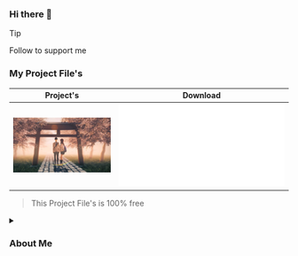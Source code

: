 ### Hi there 👋

> [!TIP]
> Follow to support me

### My Project File's
| Project's | Download |
| --- | --- |
| ![1](./media/image/e3d.jpg) | ![1](./media/file/e3d.aep) |

> This Project File's is 100% free

<details>
<summary><h3>About Me</h3></summary>
<div markdown="1">
  
#### Software's
- Adobe After Effects CC 2023
- Adobe Photoshop CC 2020
- Blender 3D

#### My PC Spec
- Ryzen 5-7500F 5.0GHz
- RTX 3060 12GB
- RAM 32GB DDR5 6000MHz
- SSD 1TB
- PSU 650W

</div>
</details>
